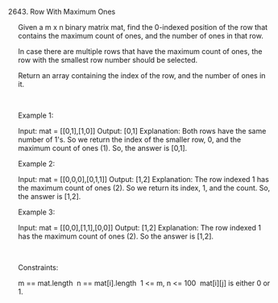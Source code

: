 2643. Row With Maximum Ones

Given a m x n binary matrix mat, find the 0-indexed position of the row that contains the maximum count of ones, and the number of ones in that row.

In case there are multiple rows that have the maximum count of ones, the row with the smallest row number should be selected.

Return an array containing the index of the row, and the number of ones in it.

 

Example 1:

Input: mat = [[0,1],[1,0]]
Output: [0,1]
Explanation: Both rows have the same number of 1's. So we return the index of the smaller row, 0, and the maximum count of ones (1). So, the answer is [0,1]. 


Example 2:

Input: mat = [[0,0,0],[0,1,1]]
Output: [1,2]
Explanation: The row indexed 1 has the maximum count of ones (2). So we return its index, 1, and the count. So, the answer is [1,2].


Example 3:

Input: mat = [[0,0],[1,1],[0,0]]
Output: [1,2]
Explanation: The row indexed 1 has the maximum count of ones (2). So the answer is [1,2].


 

Constraints:

m == mat.length 
n == mat[i].length 
1 <= m, n <= 100 
mat[i][j] is either 0 or 1.